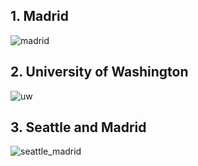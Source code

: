 

## 1. Madrid

![madrid](./screenshots/screenshots1.png)

## 2. University of Washington

![uw](./screenshots/screenshots2.png)

## 3. Seattle and Madrid

![seattle_madrid](./screenshots/screenshots3.png)
